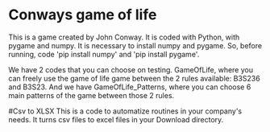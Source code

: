 # Conways game of life
This is a game created by John Conway. It is coded with Python, with pygame and numpy. It is necessary to install numpy and pygame. So, before running, code 'pip install numpy' and 'pip install pygame'.

We have 2 codes that you can choose on testing. GameOfLife, where you can freely use the game of life game between the 2 rules available: B3S236 and B3S23. And we have GameOfLife_Patterns, where you can choose 6 main patterns of the game between those 2 rules.


#Csv to XLSX
This is a code to automatize routines in your company's needs. It turns csv files to excel files in your Download directory.
